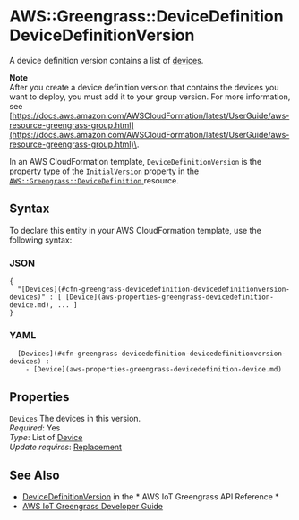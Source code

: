# AWS::Greengrass::DeviceDefinition DeviceDefinitionVersion<a name="aws-properties-greengrass-devicedefinition-devicedefinitionversion"></a>

<a name="aws-properties-greengrass-devicedefinition-devicedefinitionversion-description"></a> A device definition version contains a list of [devices](https://docs.aws.amazon.com/AWSCloudFormation/latest/UserGuide/aws-properties-greengrass-devicedefinition-device)\.

**Note**  
After you create a device definition version that contains the devices you want to deploy, you must add it to your group version\. For more information, see [https://docs.aws.amazon.com/AWSCloudFormation/latest/UserGuide/aws-resource-greengrass-group.html](https://docs.aws.amazon.com/AWSCloudFormation/latest/UserGuide/aws-resource-greengrass-group.html)\.

<a name="aws-properties-greengrass-devicedefinition-devicedefinitionversion-inheritance"></a> In an AWS CloudFormation template, `DeviceDefinitionVersion` is the property type of the `InitialVersion` property in the [ `AWS::Greengrass::DeviceDefinition` ](https://docs.aws.amazon.com/AWSCloudFormation/latest/UserGuide/aws-resource-greengrass-devicedefinition.html) resource\.

## Syntax<a name="aws-properties-greengrass-devicedefinition-devicedefinitionversion-syntax"></a>

To declare this entity in your AWS CloudFormation template, use the following syntax:

### JSON<a name="aws-properties-greengrass-devicedefinition-devicedefinitionversion-syntax.json"></a>

```
{
  "[Devices](#cfn-greengrass-devicedefinition-devicedefinitionversion-devices)" : [ [Device](aws-properties-greengrass-devicedefinition-device.md), ... ]
}
```

### YAML<a name="aws-properties-greengrass-devicedefinition-devicedefinitionversion-syntax.yaml"></a>

```
﻿  [Devices](#cfn-greengrass-devicedefinition-devicedefinitionversion-devices) : 
    - [Device](aws-properties-greengrass-devicedefinition-device.md)
```

## Properties<a name="aws-properties-greengrass-devicedefinition-devicedefinitionversion-properties"></a>

`Devices`  <a name="cfn-greengrass-devicedefinition-devicedefinitionversion-devices"></a>
The devices in this version\.  
*Required*: Yes  
*Type*: List of [Device](aws-properties-greengrass-devicedefinition-device.md)  
*Update requires*: [Replacement](https://docs.aws.amazon.com/AWSCloudFormation/latest/UserGuide/using-cfn-updating-stacks-update-behaviors.html#update-replacement)

## See Also<a name="aws-properties-greengrass-devicedefinition-devicedefinitionversion--seealso"></a>
+  [DeviceDefinitionVersion](https://docs.aws.amazon.com/greengrass/latest/apireference/definitions-devicedefinitionversion.html) in the * AWS IoT Greengrass API Reference * 
+  [AWS IoT Greengrass Developer Guide](https://docs.aws.amazon.com/greengrass/latest/developerguide/) 